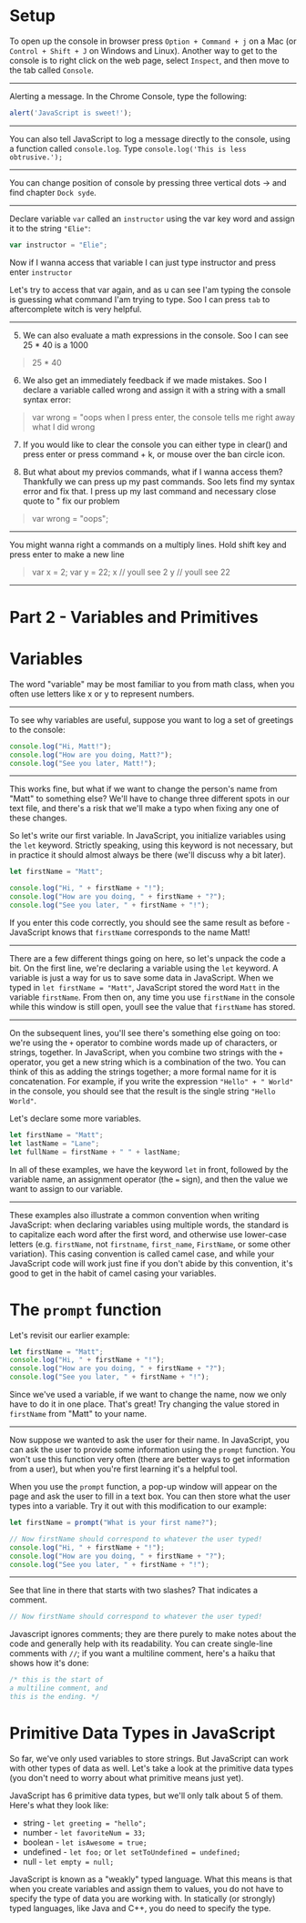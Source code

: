 # Setup #

To open up the console in browser press `Option + Command + j` on a Mac (or `Control + Shift + J` on Windows and Linux). Another way to get to the console is to right click on the web page, select `Inspect`, and then move to the tab called `Console`.

---

Alerting a message. In the Chrome Console, type the following:

```javascript
alert('JavaScript is sweet!');
```

---

You can also tell JavaScript to log a message directly to the console, using a function called `console.log`. Type `console.log('This is less obtrusive.');`

---

You can change position of console by pressing three vertical dots → and find chapter `Dock syde`.

---

Declare variable `var` called an `instructor` using the var key word and assign it to the string `"Elie"`:

```javascript
var instructor = "Elie";
```

Now if I wanna access that variable I can just type instructor and press enter
`instructor`

Let's try to access that var again, and as u can see I'am typing the console is guessing what command I'am trying to type. Soo I can press `tab` to aftercomplete witch is very helpful.

---

5. We can also evaluate a math expressions in the console. Soo I can see 25 * 40 is a 1000
> 25 * 40

6. We also get an immediately feedback if we made mistakes. Soo I declare a variable called wrong and assign it with a string with a small syntax error:
> var wrong = "oops
when I press enter, the console tells me right away what I did wrong

7. If you would like to clear the console you can either type in clear() and press enter or press command + k, or mouse over the ban circle icon.

8. But what about my previos commands, what if I wanna access them? Thankfully we can press up my past commands. Soo lets find my syntax error and fix that.
I press up my last command and necessary close quote to " fix our problem
> var wrong = "oops";

---

You might wanna right a commands on a multiply lines. Hold shift key and press enter to make a new line
> var x = 2;
var y = 22;
> x // youll see 2
> y // youll see 22

---

# Part 2 - Variables and Primitives #
# Variables #

The word "variable" may be most familiar to you from math class, when you often use letters like x or y to represent numbers.

---

To see why variables are useful, suppose you want to log a set of greetings to the console:

```javascript
console.log("Hi, Matt!");
console.log("How are you doing, Matt?");
console.log("See you later, Matt!");
```

---

This works fine, but what if we want to change the person's name from "Matt" to something else? We'll have to change three different spots in our text file, and there's a risk that we'll make a typo when fixing any one of these changes.

So let's write our first variable. In JavaScript, you initialize variables using the `let` keyword. Strictly speaking, using this keyword is not necessary, but in practice it should almost always be there (we'll discuss why a bit later).

```javascript
let firstName = "Matt";

console.log("Hi, " + firstName + "!");
console.log("How are you doing, " + firstName + "?");
console.log("See you later, " + firstName + "!");
```

If you enter this code correctly, you should see the same result as before - JavaScript knows that `firstName` corresponds to the name Matt!

---

There are a few different things going on here, so let's unpack the code a bit. On the first line, we're declaring a variable using the `let` keyword. A variable is just a way for us to save some data in JavaScript. When we typed in `let firstName = "Matt"`, JavaScript stored the word `Matt` in the variable `firstName`. From then on, any time you use `firstName` in the console while this window is still open, youll see the value that `firstName` has stored.

---

On the subsequent lines, you'll see there's something else going on too: we're using the `+` operator to combine words made up of characters, or strings, together. In JavaScript, when you combine two strings with the `+` operator, you get a new string which is a combination of the two. You can think of this as adding the strings together; a more formal name for it is concatenation. For example, if you write the expression `"Hello" + " World"` in the console, you should see that the result is the single string `"Hello World"`.

Let's declare some more variables.

```javascript
let firstName = "Matt";
let lastName = "Lane";
let fullName = firstName + " " + lastName;
```

In all of these examples, we have the keyword `let` in front, followed by the variable name, an assignment operator (the `=` sign), and then the value we want to assign to our variable.

---

These examples also illustrate a common convention when writing JavaScript: when declaring variables using multiple words, the standard is to capitalize each word after the first word, and otherwise use lower-case letters (e.g. `firstName`, not `firstname`, `first_name`, `FirstName`, or some other variation). This casing convention is called camel case, and while your JavaScript code will work just fine if you don't abide by this convention, it's good to get in the habit of camel casing your variables.

# The `prompt` function #

Let's revisit our earlier example:

```javascript
let firstName = "Matt";
console.log("Hi, " + firstName + "!");
console.log("How are you doing, " + firstName + "?");
console.log("See you later, " + firstName + "!");
```

Since we've used a variable, if we want to change the name, now we only have to do it in one place. That's great! Try changing the value stored in `firstName` from "Matt" to your name.

---

Now suppose we wanted to ask the user for their name. In JavaScript, you can ask the user to provide some information using the `prompt` function. You won't use this function very often (there are better ways to get information from a user), but when you're first learning it's a helpful tool.

When you use the `prompt` function, a pop-up window will appear on the page and ask the user to fill in a text box. You can then store what the user types into a variable. Try it out with this modification to our example:

```javascript
let firstName = prompt("What is your first name?");

// Now firstName should correspond to whatever the user typed!
console.log("Hi, " + firstName + "!");
console.log("How are you doing, " + firstName + "?");
console.log("See you later, " + firstName + "!");
```

---

See that line in there that starts with two slashes? That indicates a comment.

```javascript
// Now firstName should correspond to whatever the user typed!
```

Javascript ignores comments; they are there purely to make notes about the code and generally help with its readability. You can create single-line comments with `//`; if you want a multiline comment, here's a haiku that shows how it's done:

```javascript
/* this is the start of
a multiline comment, and
this is the ending. */
```

# Primitive Data Types in JavaScript #

So far, we've only used variables to store strings. But JavaScript can work with other types of data as well. Let's take a look at the primitive data types (you don't need to worry about what primitive means just yet).

JavaScript has 6 primitive data types, but we'll only talk about 5 of them. Here's what they look like:
* string - `let greeting = "hello";`
* number - `let favoriteNum = 33;`
* boolean - `let isAwesome = true;`
* undefined - `let foo;` or `let setToUndefined = undefined;`
* null - `let empty = null;`

JavaScript is known as a "weakly" typed language. What this means is that when you create variables and assign them to values, you do not have to specify the type of data you are working with. In statically (or strongly) typed languages, like Java and C++, you do need to specify the type.